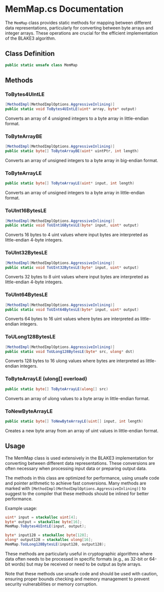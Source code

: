 # MemMap.cs Documentation

The `MemMap` class provides static methods for mapping between different data representations, particularly for converting between byte arrays and integer arrays. These operations are crucial for the efficient implementation of the BLAKE3 algorithm.

## Class Definition

```csharp
public static unsafe class MemMap
```

## Methods

### ToBytes4UIntLE

```csharp
[MethodImpl(MethodImplOptions.AggressiveInlining)]
public static void ToBytes4UIntLE(uint* array, byte* output)
```

Converts an array of 4 unsigned integers to a byte array in little-endian format.

### ToByteArrayBE

```csharp
[MethodImpl(MethodImplOptions.AggressiveInlining)]
public static byte[] ToByteArrayBE(uint* uintPtr, int length)
```

Converts an array of unsigned integers to a byte array in big-endian format.

### ToByteArrayLE

```csharp
public static byte[] ToByteArrayLE(uint* input, int length)
```

Converts an array of unsigned integers to a byte array in little-endian format.

### ToUInt16BytesLE

```csharp
[MethodImpl(MethodImplOptions.AggressiveInlining)]
public static void ToUInt16BytesLE(byte* input, uint* output)
```

Converts 16 bytes to 4 uint values where input bytes are interpreted as little-endian 4-byte integers.

### ToUInt32BytesLE

```csharp
[MethodImpl(MethodImplOptions.AggressiveInlining)]
public static void ToUInt32BytesLE(byte* input, uint* output)
```

Converts 32 bytes to 8 uint values where input bytes are interpreted as little-endian 4-byte integers.

### ToUInt64BytesLE

```csharp
[MethodImpl(MethodImplOptions.AggressiveInlining)]
public static void ToUInt64BytesLE(byte* input, uint* output)
```

Converts 64 bytes to 16 uint values where bytes are interpreted as little-endian integers.

### ToULong128BytesLE

```csharp
[MethodImpl(MethodImplOptions.AggressiveInlining)]
public static void ToULong128BytesLE(byte* src, ulong* dst)
```

Converts 128 bytes to 16 ulong values where bytes are interpreted as little-endian integers.

### ToByteArrayLE (ulong[] overload)

```csharp
public static byte[] ToByteArrayLE(ulong[] src)
```

Converts an array of ulong values to a byte array in little-endian format.

### ToNewByteArrayLE

```csharp
public static byte[] ToNewByteArrayLE(uint[] input, int length)
```

Creates a new byte array from an array of uint values in little-endian format.

## Usage

The MemMap class is used extensively in the BLAKE3 implementation for converting between different data representations. These conversions are often necessary when processing input data or preparing output data.

The methods in this class are optimized for performance, using unsafe code and pointer arithmetic to achieve fast conversions. Many methods are marked with `[MethodImpl(MethodImplOptions.AggressiveInlining)]` to suggest to the compiler that these methods should be inlined for better performance.

Example usage:

```csharp
uint* input = stackalloc uint[4];
byte* output = stackalloc byte[16];
MemMap.ToBytes4UIntLE(input, output);

byte* input128 = stackalloc byte[128];
ulong* output128 = stackalloc ulong[16];
MemMap.ToULong128BytesLE(input128, output128);
```

These methods are particularly useful in cryptographic algorithms where data often needs to be processed in specific formats (e.g., as 32-bit or 64-bit words) but may be received or need to be output as byte arrays.

Note that these methods use unsafe code and should be used with caution, ensuring proper bounds checking and memory management to prevent security vulnerabilities or memory corruption.
